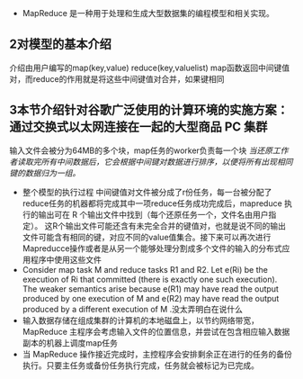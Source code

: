 - MapReduce 是一种用于处理和生成大型数据集的编程模型和相关实现。
## 2对模型的基本介绍
介绍由用户编写的map(key,value) reduce(key,valuelist)
map函数返回中间键值对，而reduce的作用就是将这些中间键值对合并，如果键相同
## 3本节介绍针对谷歌广泛使用的计算环境的实施方案：通过交换式以太网连接在一起的大型商品 PC 集群
输入文件会被分为64MB的多个块，map任务的worker负责每一个块
*当还原工作者读取完所有中间数据后，它会根据中间键对数据进行排序，以便将所有出现相同键的数据归为一组。*
- 整个模型的执行过程
中间键值对文件被分成了r份任务，每一台被分配了reduce任务的机器都将完成其中一项reduce任务成功完成后，mapreduce 执行的输出可在 R 个输出文件中找到（每个还原任务一个，文件名由用户指定）。
这R个输出文件可能还含有未完全合并的键值对，也就是说不同的输出文件可能含有相同的键，对应不同的value值集合。接下来可以再次进行Mapreducce操作或者是从另一个能够处理分割成多个文件的输入的分布式应用程序中使用这些文件
- Consider map task M and reduce tasks R1 and R2.  Let e(Ri) be the execution of Ri that committed (there  is exactly one such execution). The weaker semantics  arise because e(R1) may have read the output produced  by one execution of M and e(R2) may have read the  output produced by a different execution of M .没太弄明白在说什么
- 输入数据存储在组成集群的计算机的本地磁盘上，以节约网络带宽，MapReduce 主程序会考虑输入文件的位置信息，并尝试在包含相应输入数据副本的机器上调度map任务
- 当 MapReduce 操作接近完成时，主控程序会安排剩余正在进行的任务的备份执行。只要主任务或备份任务执行完成，任务就会被标记为已完成。
